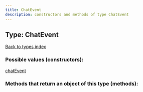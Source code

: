 ```yaml
---
title: ChatEvent
description: constructors and methods of type ChatEvent
---
```

## Type: ChatEvent  
[Back to types index](index.md)



### Possible values (constructors):

[chatEvent](../constructors/chatEvent.md)  



### Methods that return an object of this type (methods):



